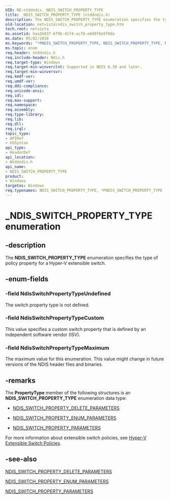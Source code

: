 ```yaml
---
UID: NE:ntddndis._NDIS_SWITCH_PROPERTY_TYPE
title: _NDIS_SWITCH_PROPERTY_TYPE (ntddndis.h)
description: The NDIS_SWITCH_PROPERTY_TYPE enumeration specifies the type of policy property for a Hyper-V extensible switch.
old-location: netvista\ndis_switch_property_type.htm
tech.root: netvista
ms.assetid: baa1b837-6f9b-41f4-acf8-e640f8e9f8da
ms.date: 05/02/2018
ms.keywords: "*PNDIS_SWITCH_PROPERTY_TYPE, NDIS_SWITCH_PROPERTY_TYPE, NDIS_SWITCH_PROPERTY_TYPE enumeration [Network Drivers Starting with Windows Vista], NdisSwitchPropertyTypeCustom, NdisSwitchPropertyTypeMaximum, NdisSwitchPropertyTypeUndefined, PNDIS_SWITCH_PROPERTY_TYPE, PNDIS_SWITCH_PROPERTY_TYPE enumeration pointer [Network Drivers Starting with Windows Vista], _NDIS_SWITCH_PROPERTY_TYPE, netvista.ndis_switch_property_type, ntddndis/NDIS_SWITCH_PROPERTY_TYPE, ntddndis/NdisSwitchPropertyTypeCustom, ntddndis/NdisSwitchPropertyTypeMaximum, ntddndis/NdisSwitchPropertyTypeUndefined, ntddndis/PNDIS_SWITCH_PROPERTY_TYPE"
ms.topic: enum
req.header: ntddndis.h
req.include-header: Ndis.h
req.target-type: Windows
req.target-min-winverclnt: Supported in NDIS 6.30 and later.
req.target-min-winversvr: 
req.kmdf-ver: 
req.umdf-ver: 
req.ddi-compliance: 
req.unicode-ansi: 
req.idl: 
req.max-support: 
req.namespace: 
req.assembly: 
req.type-library: 
req.lib: 
req.dll: 
req.irql: 
topic_type:
- APIRef
- kbSyntax
api_type:
- HeaderDef
api_location:
- Ntddndis.h
api_name:
- NDIS_SWITCH_PROPERTY_TYPE
product:
- Windows
targetos: Windows
req.typenames: NDIS_SWITCH_PROPERTY_TYPE, *PNDIS_SWITCH_PROPERTY_TYPE
---
```


# _NDIS_SWITCH_PROPERTY_TYPE enumeration


## -description


The <b>NDIS_SWITCH_PROPERTY_TYPE</b> enumeration specifies the type of policy property for a Hyper-V extensible switch.


## -enum-fields




### -field NdisSwitchPropertyTypeUndefined

The switch property type is not defined.


### -field NdisSwitchPropertyTypeCustom

This value specifies a custom switch property that is defined  by an independent software vendor (ISV).


### -field NdisSwitchPropertyTypeMaximum

The maximum value for this enumeration. This value might change in future versions of the NDIS header files and binaries.




## -remarks



The <b>PropertyType</b> member of the following structures is an <b>NDIS_SWITCH_PROPERTY_TYPE</b> enumeration data type: 



<ul>
<li>

<a href="https://msdn.microsoft.com/library/windows/hardware/hh598249">NDIS_SWITCH_PROPERTY_DELETE_PARAMETERS</a>


</li>
<li>

<a href="https://msdn.microsoft.com/library/windows/hardware/hh598253">NDIS_SWITCH_PROPERTY_ENUM_PARAMETERS</a>


</li>
<li>

<a href="https://msdn.microsoft.com/library/windows/hardware/hh598255">NDIS_SWITCH_PROPERTY_PARAMETERS</a>


</li>
</ul>
For more information about extensible switch  policies, see <a href="https://msdn.microsoft.com/8AB85E48-EF37-4D42-873B-34D4835AF22E">Hyper-V Extensible Switch Policies</a>.






## -see-also




<b></b>



<a href="https://msdn.microsoft.com/library/windows/hardware/hh598249">NDIS_SWITCH_PROPERTY_DELETE_PARAMETERS</a>



<a href="https://msdn.microsoft.com/library/windows/hardware/hh598253">NDIS_SWITCH_PROPERTY_ENUM_PARAMETERS</a>



<a href="https://msdn.microsoft.com/library/windows/hardware/hh598255">NDIS_SWITCH_PROPERTY_PARAMETERS</a>
 

 

